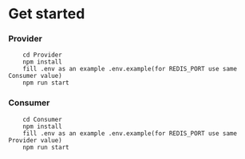 # Get started

### Provider
```
    cd Provider
    npm install
    fill .env as an example .env.example(for REDIS_PORT use same Consumer value)
    npm run start
``` 

### Consumer
```
    cd Consumer
    npm install
    fill .env as an example .env.example(for REDIS_PORT use same Provider value)
    npm run start
``` 

